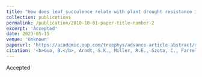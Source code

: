 ```yaml
---
title: "How does leaf succulence relate with plant drought resistance in woody shrubs? "
collection: publications
permalink: /publication/2010-10-01-paper-title-number-2
excerpt: 'Accepted'
date: 2023-05-15
venue: 'Unknown'
paperurl: 'https://academic.oup.com/treephys/advance-article-abstract/doi/10.1093/treephys/tpad066/7174113utm_source=advanceaccess&utm_campaign=treephys&utm_medium=email'
citation: '<b>Guo, B.</b>, Arndt, S.K., Miller, R.E., Szota, C., Farrell C. (2021). &quot;<i>How does leaf succulence relate with plant drought resistance in woody shrubs? </i>.&quot; <i>Accepted</i>.'
---
```

Accepted

